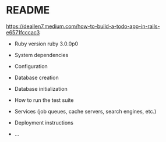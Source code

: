 # README

https://deallen7.medium.com/how-to-build-a-todo-app-in-rails-e6571fcccac3

* Ruby version ruby 3.0.0p0

* System dependencies

* Configuration

* Database creation

* Database initialization

* How to run the test suite

* Services (job queues, cache servers, search engines, etc.)

* Deployment instructions

* ...
